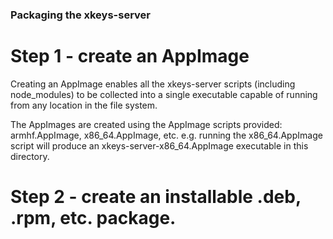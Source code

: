 ### Packaging the xkeys-server

# Step 1 - create an AppImage

Creating an AppImage enables all the xkeys-server scripts
(including node_modules) to be collected into a single executable
capable of running from any location in the file system.

The AppImages are created using the AppImage scripts provided:
	armhf.AppImage, x86_64.AppImage, etc.
e.g. running the x86_64.AppImage script will produce an
xkeys-server-x86_64.AppImage executable in this directory.

# Step 2 - create an installable .deb, .rpm, etc. package.


